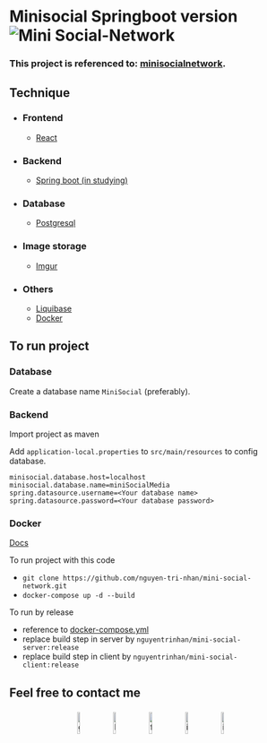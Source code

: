 # Minisocial Springboot version ![Mini Social-Network](https://github.com/nguyentrinhan-dev/minisocial-spring/workflows/Build%20jar/badge.svg)

### This project is referenced to: [minisocialnetwork](https://github.com/nguyentrinhan-dev/minisocialnetwork).

## Technique
- ### Frontend
    - [React](http://reactjs.org/docs/)
- ### Backend
    - [Spring boot (in studying)](https://spring.io/)
- ### Database
    - [Postgresql](https://www.postgresql.org/docs/)
  
- ### Image storage
    - [Imgur](https://apidocs.imgur.com/)

- ### Others
    - [Liquibase](https://docs.liquibase.com/home.html)
    - [Docker](https://docs.docker.com/)

## To run project
### Database
Create a database name `MiniSocial` (preferably).
### Backend
Import project as maven

Add `application-local.properties` to `src/main/resources` to config database.
```
minisocial.database.host=localhost
minisocial.database.name=miniSocialMedia
spring.datasource.username=<Your database name>
spring.datasource.password=<Your database password>
```
### Docker
[Docs](https://www.callicoder.com/spring-boot-spring-security-jwt-mysql-react-app-part-3/)

To run project with this code
- `git clone https://github.com/nguyen-tri-nhan/mini-social-network.git`
- `docker-compose up -d --build`

To run by release
- reference to [docker-compose.yml](/docker-compose.yml)
- replace build step in server by `nguyentrinhan/mini-social-server:release`
- replace build step in client by `nguyentrinhan/mini-social-client:release`




## Feel free to contact me
<p align="center">
	<a href="https://github.com/nguyentrinhan-dev"><img alt="github" width="10%" style="padding:5px" src="https://img.icons8.com/clouds/100/000000/github.png"/></a>
	<a href="https://www.linkedin.com/in/nguyentrinhan-dev/"><img alt="linkedin" width="10%" style="padding:5px" src="https://img.icons8.com/clouds/100/000000/linkedin.png"/></a>
	<a href="https://www.facebook.com/nguyentrinhan.dev/"><img alt="facebook" width="10%" style="padding:5px" src="https://img.icons8.com/clouds/100/000000/facebook-new.png"/></a>
	<a href="https://www.instagram.com/ig.nhan.nguyen/"><img alt="instagram" width="10%" style="padding:5px" src="https://img.icons8.com/clouds/100/000000/instagram.png"/></a>
    <a href="https://www.messenger.com/t/nguyentrinhan.dev/"><img alt="instagram" width="10%" style="padding:5px" src="https://img.icons8.com/clouds/100/000000/facebook-messenger.png"/></a>
</p>
